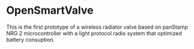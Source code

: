 # OpenSmartValve
This is the first prototype of a wireless radiator valve based on panStamp NRG 2 microcontroller with a light protocol radio system that optimized battery consuption.
